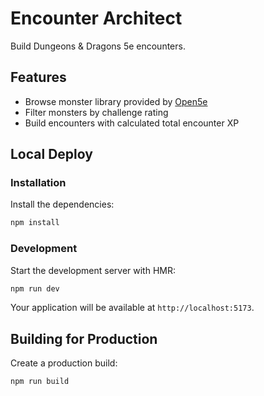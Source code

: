 # Encounter Architect

Build Dungeons & Dragons 5e encounters.

## Features

- Browse monster library provided by [Open5e](https://open5e.com/)
- Filter monsters by challenge rating
- Build encounters with calculated total encounter XP

## Local Deploy

### Installation

Install the dependencies:

```bash
npm install
```

### Development

Start the development server with HMR:

```bash
npm run dev
```

Your application will be available at `http://localhost:5173`.

## Building for Production

Create a production build:

```bash
npm run build
```

